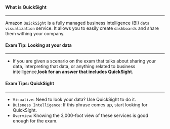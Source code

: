 #### What is QuickSight

___
Amazon `QuickSight` is a fully managed business intelligence (BI) `data visualization` service. It allows you to easily
create `dashboards` and share them withing your company.

#### Exam Tip: Looking at your data

___

* If you are given a scenario on the exam that talks about sharing your data, interpreting that data, or anything
  related to business intelligence,**look for an answer that includes QuickSight**.

#### Exam Tips: QuickSight

___

* `Visualize`: Need to look your data? Use QuickSight to do it.
* `Buisness Intelligence`: If this phrase comes up, start looking for QuickSight.
* `Overview`: Knowing the 3,000-foot view of these services is good enough for the exam.